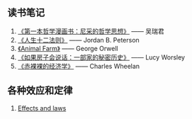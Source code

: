 ## 读书笔记
1. [《第一本哲学漫画书：尼采的哲学思想》](https://github.com/GaoYuanBob/Hello-World/blob/master/%E3%80%8A%E7%AC%AC%E4%B8%80%E6%9C%AC%E5%93%B2%E5%AD%A6%E6%BC%AB%E7%94%BB%E4%B9%A6%EF%BC%9A%E5%B0%BC%E9%87%87%E7%9A%84%E5%93%B2%E5%AD%A6%E6%80%9D%E6%83%B3%E3%80%8B.md) —— 吴瑞君
2. [《人生十二法则》](https://github.com/GaoYuanBob/Reading-Notes/blob/master/%E3%80%8A%E4%BA%BA%E7%94%9F%E5%8D%81%E4%BA%8C%E6%B3%95%E5%88%99%E3%80%8B.md) —— Jordan B. Peterson
3. [《Animal Farm》](https://github.com/GaoYuanBob/Reading-Notes/blob/master/%E3%80%8AAnimal%20Farm%E3%80%8B.md) —— George Orwell
4. [《如果房子会说话：一部家的秘密历史》](https://github.com/GaoYuanBob/Reading-Notes/blob/master/%E3%80%8A%E5%A6%82%E6%9E%9C%E6%88%BF%E5%AD%90%E4%BC%9A%E8%AF%B4%E8%AF%9D%EF%BC%9A%E4%B8%80%E9%83%A8%E5%AE%B6%E7%9A%84%E7%A7%98%E5%AF%86%E5%8E%86%E5%8F%B2%E3%80%8B.md) —— Lucy Worsley
5. [《赤裸裸的经济学》](https://github.com/GaoYuanBob/Reading-Notes/blob/master/%E3%80%8A%E8%B5%A4%E8%A3%B8%E8%A3%B8%E7%9A%84%E7%BB%8F%E6%B5%8E%E5%AD%A6%E3%80%8B.md) —— Charles Wheelan

## 各种效应和定律
1. [Effects and laws](https://github.com/GaoYuanBob/Reading-Notes/blob/master/Effects%20and%20laws.md)
